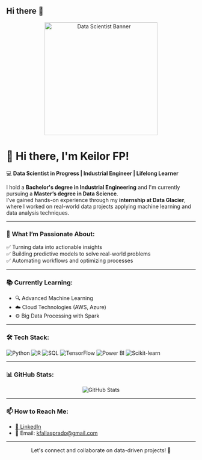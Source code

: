 ## Hi there 👋
<p align="center">
  <img src="https://i.imgur.com/zN6xIbz.png" width="300px" alt="Data Scientist Banner"/>
</p>

# 👋 Hi there, I'm **Keilor FP**!  

💻 **Data Scientist in Progress | Industrial Engineer | Lifelong Learner**  

I hold a **Bachelor's degree in Industrial Engineering** and I'm currently pursuing a **Master’s degree in Data Science**.  
I’ve gained hands-on experience through my **internship at Data Glacier**, where I worked on real-world data projects applying machine learning and data analysis techniques.

---

### 🚀 **What I’m Passionate About:**
✅ Turning data into actionable insights  
✅ Building predictive models to solve real-world problems  
✅ Automating workflows and optimizing processes  

---

### 📚 **Currently Learning:**
- 🔍 Advanced Machine Learning  
- ☁️ Cloud Technologies (AWS, Azure)  
- ⚙️ Big Data Processing with Spark  

---

### 🛠 **Tech Stack:**
<p align="left">
  <img src="https://img.shields.io/badge/Python-3776AB?style=for-the-badge&logo=python&logoColor=white" alt="Python"/>
  <img src="https://img.shields.io/badge/R-276DC3?style=for-the-badge&logo=r&logoColor=white" alt="R"/>
  <img src="https://img.shields.io/badge/SQL-4479A1?style=for-the-badge&logo=postgresql&logoColor=white" alt="SQL"/>
  <img src="https://img.shields.io/badge/TensorFlow-FF6F00?style=for-the-badge&logo=tensorflow&logoColor=white" alt="TensorFlow"/>
  <img src="https://img.shields.io/badge/Power%20BI-F2C811?style=for-the-badge&logo=powerbi&logoColor=black" alt="Power BI"/>
  <img src="https://img.shields.io/badge/Scikit--Learn-F7931E?style=for-the-badge&logo=scikit-learn&logoColor=white" alt="Scikit-learn"/>
</p>

---

### 📊 **GitHub Stats:**
<p align="center">
  <img src="https://github-readme-stats.vercel.app/api?username=KeilorFP&show_icons=true&theme=radical" alt="GitHub Stats"/>
</p>

---

### 📫 **How to Reach Me:**
- [💼 LinkedIn](https://www.linkedin.com/in/keilor-fallas-prado-55189b252)  
- 📧 Email: kfallasprado@gmail.com 

---

<p align="center">
  Let's connect and collaborate on data-driven projects! 🚀  
</p>
